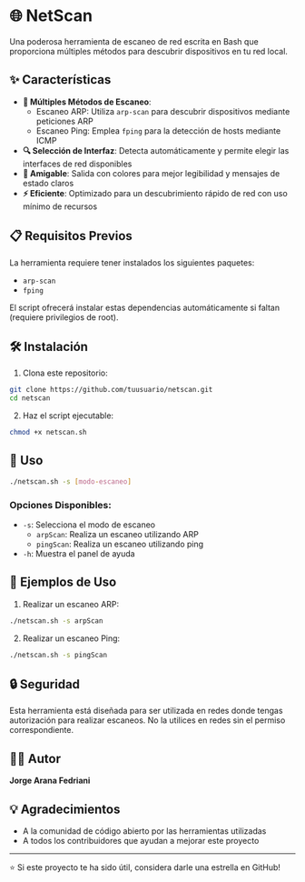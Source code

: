 # 🌐 NetScan

Una poderosa herramienta de escaneo de red escrita en Bash que proporciona múltiples métodos para descubrir dispositivos en tu red local.

## ✨ Características

- **📡 Múltiples Métodos de Escaneo**:
  - Escaneo ARP: Utiliza `arp-scan` para descubrir dispositivos mediante peticiones ARP
  - Escaneo Ping: Emplea `fping` para la detección de hosts mediante ICMP
- **🔍 Selección de Interfaz**: Detecta automáticamente y permite elegir las interfaces de red disponibles
- **👥 Amigable**: Salida con colores para mejor legibilidad y mensajes de estado claros
- **⚡ Eficiente**: Optimizado para un descubrimiento rápido de red con uso mínimo de recursos

## 📋 Requisitos Previos

La herramienta requiere tener instalados los siguientes paquetes:
- `arp-scan`
- `fping`

El script ofrecerá instalar estas dependencias automáticamente si faltan (requiere privilegios de root).

## 🛠️ Instalación

1. Clona este repositorio:
```bash
git clone https://github.com/tuusuario/netscan.git
cd netscan
```

2. Haz el script ejecutable:
```bash
chmod +x netscan.sh
```

## 📖 Uso

```bash
./netscan.sh -s [modo-escaneo]
```

### Opciones Disponibles:
- `-s`: Selecciona el modo de escaneo
  - `arpScan`: Realiza un escaneo utilizando ARP
  - `pingScan`: Realiza un escaneo utilizando ping
- `-h`: Muestra el panel de ayuda

## 🎯 Ejemplos de Uso

1. Realizar un escaneo ARP:
```bash
./netscan.sh -s arpScan
```

2. Realizar un escaneo Ping:
```bash
./netscan.sh -s pingScan
```

## 🔒 Seguridad

Esta herramienta está diseñada para ser utilizada en redes donde tengas autorización para realizar escaneos. No la utilices en redes sin el permiso correspondiente.

## 👨‍💻 Autor

**Jorge Arana Fedriani**

## 💡 Agradecimientos

- A la comunidad de código abierto por las herramientas utilizadas
- A todos los contribuidores que ayudan a mejorar este proyecto

---
⭐ Si este proyecto te ha sido útil, considera darle una estrella en GitHub!
